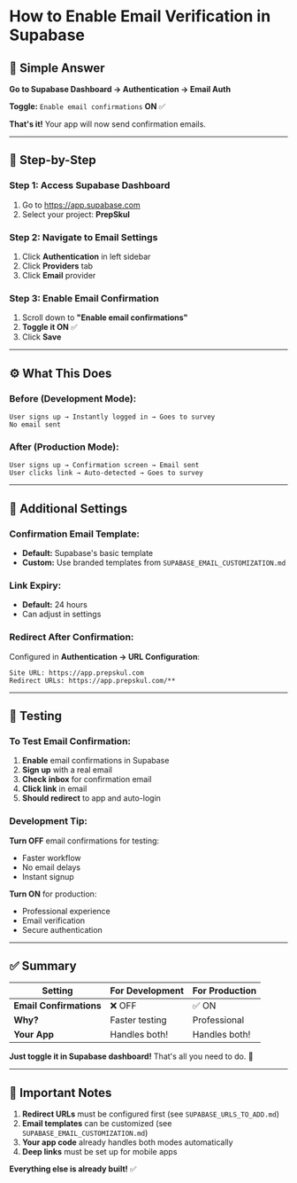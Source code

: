 # How to Enable Email Verification in Supabase

## 🎯 Simple Answer

**Go to Supabase Dashboard → Authentication → Email Auth**

**Toggle:** `Enable email confirmations` **ON** ✅

**That's it!** Your app will now send confirmation emails.

---

## 📝 Step-by-Step

### **Step 1: Access Supabase Dashboard**
1. Go to https://app.supabase.com
2. Select your project: **PrepSkul**

### **Step 2: Navigate to Email Settings**
1. Click **Authentication** in left sidebar
2. Click **Providers** tab
3. Click **Email** provider

### **Step 3: Enable Email Confirmation**
1. Scroll down to **"Enable email confirmations"**
2. **Toggle it ON** ✅
3. Click **Save**

---

## ⚙️ **What This Does**

### **Before (Development Mode):**
```
User signs up → Instantly logged in → Goes to survey
No email sent
```

### **After (Production Mode):**
```
User signs up → Confirmation screen → Email sent
User clicks link → Auto-detected → Goes to survey
```

---

## 🔧 **Additional Settings**

### **Confirmation Email Template:**
- **Default:** Supabase's basic template
- **Custom:** Use branded templates from `SUPABASE_EMAIL_CUSTOMIZATION.md`

### **Link Expiry:**
- **Default:** 24 hours
- Can adjust in settings

### **Redirect After Confirmation:**
Configured in **Authentication → URL Configuration**:
```
Site URL: https://app.prepskul.com
Redirect URLs: https://app.prepskul.com/**
```

---

## 🧪 **Testing**

### **To Test Email Confirmation:**

1. **Enable** email confirmations in Supabase
2. **Sign up** with a real email
3. **Check inbox** for confirmation email
4. **Click link** in email
5. **Should redirect** to app and auto-login

### **Development Tip:**

**Turn OFF** email confirmations for testing:
- Faster workflow
- No email delays
- Instant signup

**Turn ON** for production:
- Professional experience
- Email verification
- Secure authentication

---

## ✅ **Summary**

| Setting | For Development | For Production |
|---------|----------------|----------------|
| **Email Confirmations** | ❌ OFF | ✅ ON |
| **Why?** | Faster testing | Professional |
| **Your App** | Handles both! | Handles both! |

**Just toggle it in Supabase dashboard!** That's all you need to do. 🎉

---

## 🚨 **Important Notes**

1. **Redirect URLs** must be configured first (see `SUPABASE_URLS_TO_ADD.md`)
2. **Email templates** can be customized (see `SUPABASE_EMAIL_CUSTOMIZATION.md`)
3. **Your app code** already handles both modes automatically
4. **Deep links** must be set up for mobile apps

**Everything else is already built!** ✅

